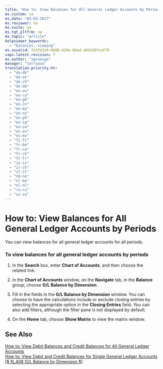 ```yaml
---
title: "How to: View Balances for All General Ledger Accounts by Periods"
ms.custom: na
ms.date: "03-03-2017"
ms.reviewer: na
ms.suite: na
ms.tgt_pltfrm: na
ms.topic: "article"
helpviewer_keywords: 
  - "balances, viewing"
ms.assetid: 7e3fd1e9-0688-429e-84ed-a04248fcaff6
caps.latest.revision: 7
ms.author: "sgroespe"
manager: "terryaus"
translation.priority.ht: 
  - "da-dk"
  - "de-at"
  - "de-ch"
  - "de-de"
  - "en-au"
  - "en-ca"
  - "en-gb"
  - "en-in"
  - "en-my"
  - "en-nz"
  - "en-ph"
  - "en-sg"
  - "en-zw"
  - "es-es"
  - "es-mx"
  - "fi-fi"
  - "fr-be"
  - "fr-ca"
  - "fr-ch"
  - "fr-fr"
  - "is-is"
  - "it-ch"
  - "it-it"
  - "nb-no"
  - "nl-be"
  - "nl-nl"
  - "ru-ru"
  - "sv-se"
---
```

# How to: View Balances for All General Ledger Accounts by Periods
You can view balances for all general ledger accounts for all periods.  
  
### To view balances for all general ledger accounts by periods  
  
1.  In the **Search** box, enter **Chart of Accounts**, and then choose the related link.  
  
2.  In the **Chart of Accounts** window, on the **Navigate** tab, in the **Balance** group, choose **G\/L Balance by Dimension**.  
  
3.  Fill in the fields in the **G\/L Balance by Dimension** window. You can choose to have the calculations include or exclude closing entries by selecting the appropriate option in the **Closing Entries** field. You can also add filters, although the filter pane is not displayed by default.  
  
4.  On the **Home** tab, choose **Show Matrix** to view the matrix window.  
  
## See Also  
 [How to: View Debit Balances and Credit Balances for All General Ledger Accounts](../Finance/how-to-view-debit-balances-and-credit-balances-for-all-general-ledger-accounts.md)   
 [How to: View Debit and Credit Balances for Single General Ledger Accounts](../Finance/how-to-view-debit-and-credit-balances-for-single-general-ledger-accounts.md)   
 [\($ N\_408 G\/L Balance by Dimension $\)](assetId:///37d753e1-fd65-4e06-b440-1c0e14b77366)